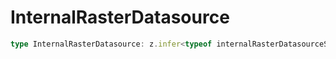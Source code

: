 # InternalRasterDatasource

```ts
type InternalRasterDatasource: z.infer<typeof internalRasterDatasourceSchema>;
```
